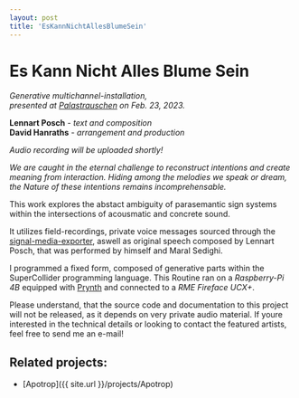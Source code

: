 ```yaml
---
layout: post
title: 'EsKannNichtAllesBlumeSein'
---
```


# Es Kann Nicht Alles Blume Sein

*Generative multichannel-installation,  
presented at [Palastrauschen](https://www.kunstpalast.de/palastrauschen) on Feb. 23, 2023.*  

**Lennart Posch** - *text and composition*  
**David Hanraths** - *arrangement and production*  

*Audio recording will be uploaded shortly!*

*We are caught in the eternal challenge to reconstruct intentions and create meaning from interaction.
Hiding among the melodies we speak or dream, the Nature of these intentions remains incomprehensable.*

This work explores the abstact ambiguity of parasemantic sign systems within the intersections of acousmatic and concrete sound.

It utilizes field-recordings, private voice messages sourced through the [signal-media-exporter](https://github.com/IdealChain/signal-media-exporter), 
aswell as original speech composed by Lennart Posch, that was performed by himself and Maral Sedighi.

I programmed a fixed form, composed of generative parts within the SuperCollider programming language.
This Routine ran on a *Raspberry-Pi 4B* equipped with [Prynth](https://prynth.github.io/) and connected to a *RME Fireface UCX+*.  

<!--- The file linked here represents one of possibly infinite variations of this generative piece and is rendered in stereo. --->

Please understand, that the source code and documentation to this project will not be released,
as it depends on very private audio material. 
If youre interested in the technical details or looking to contact the featured artists,  
feel free to send me an e-mail! 

<!--- Pictures ---> 


## Related projects: 

- [Apotrop]({{ site.url }}/projects/Apotrop)

